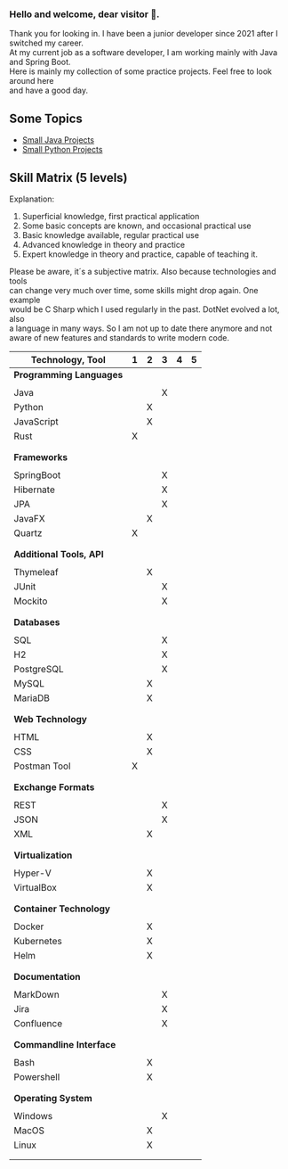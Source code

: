 
### Hello and welcome, dear visitor 👋.

Thank you for looking in. I have been a junior developer since 2021 after I switched my career.  
At my current job as a software developer, I am working mainly with Java and Spring Boot.  
Here is mainly my collection of some practice projects. Feel free to look around here  
and have a good day.

## Some Topics
- [Small Java Projects](https://github.com/Sorayal/Java_Small_Projects)
- [Small Python Projects](https://github.com/Sorayal/Python_Small_Projects)

## Skill Matrix (5 levels)

Explanation:
1. Superficial knowledge, first practical application
2. Some basic concepts are known, and occasional practical use
3. Basic knowledge available, regular practical use
4. Advanced knowledge in theory and practice
5. Expert knowledge in theory and practice, capable of teaching it.

Please be aware, it´s a subjective matrix. Also because technologies and tools  
can change very much over time, some skills might drop again. One example  
would be C Sharp which I used regularly in the past. DotNet evolved a lot, also  
a language in many ways. So I am not up to date there anymore and not  
aware of new features and standards to write modern code.

| **Technology, Tool**     | 1 | 2 | 3 | 4 | 5 |
|----------------------|---|---|---|---|---|
| **Programming Languages**  |   |   |   |   |   |
|||||||
| Java                 |   |   | X |   |   |
| Python               |   | X |   |   |   |
| JavaScript           |   | X |   |   |   |
| Rust                 | X |   |   |   |   |
|||||||
|||||||
| **Frameworks**           |   |   |   |   |   |
|||||||
| SpringBoot           |   |   | X |   |   |
| Hibernate            |   |   | X |   |   |
| JPA                  |   |   | X |   |   |
| JavaFX               |   | X |   |   |   |
| Quartz               | X |   |   |   |   |
|||||||
|||||||
| **Additional Tools, API**   |   |   |   |   |   |
|||||||
| Thymeleaf            |   | X |   |   |   |
| JUnit                |   |   | X |   |   |
| Mockito              |   |   | X |   |   |
|||||||
|||||||
| **Databases**          |   |   |   |   |   |
|||||||
| SQL                  |   |   | X |   |   |
| H2                   |   |   | X |   |   |
| PostgreSQL           |   |   | X |   |   |
| MySQL                |   | X |   |   |   |
| MariaDB              |   | X |   |   |   |
|||||||
|||||||
| **Web Technology**                  |   |   |   |   |   |
|||||||
| HTML                 |   | X |   |   |   |
| CSS                  |   | X |   |   |   |
| Postman Tool         | X |   |   |   |   |
|||||||
|||||||
| **Exchange Formats**     |   |   |   |   |   |
|||||||
| REST                 |   |   | X |   |   |
| JSON                 |   |   | X |   |   |
| XML                  |   | X |   |   |   |
|||||||
|||||||
| **Virtualization**      |   |   |   |   |   |
|||||||
| Hyper-V              |   | X |   |   |   |
| VirtualBox           |   | X |   |   |   |
|||||||
|||||||
| **Container Technology**|   |   |   |   |   |
|||||||
| Docker               |   | X |   |   |   |
| Kubernetes           |   | X |   |   |   |
| Helm                 |   | X |   |   |   |
|||||||
|||||||
| **Documentation**        |   |   |   |   |   |
|||||||
| MarkDown             |   |   | X |   |   |
| Jira                 |   |   | X |   |   |
| Confluence           |   |   | X |   |   |
|||||||
|||||||
| **Commandline Interface**|   |   |   |   |   |
|||||||
| Bash                 |   | X |   |   |   |
| Powershell           |   | X |   |   |   |
|||||||
|||||||
| **Operating System**     |   |   |   |   |   |
|||||||
| Windows              |   |   | X |   |   |
| MacOS                |   | X |   |   |   |
| Linux                |   | X |   |   |   |
|||||||
|||||||



